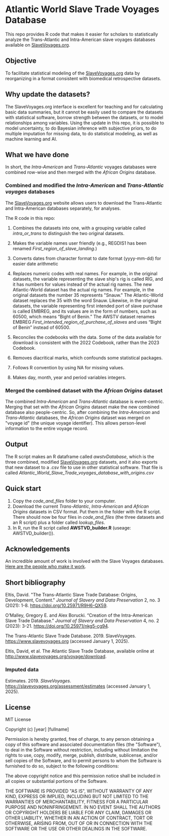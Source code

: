 # Atlantic World Slave Trade Voyages Database

This repo provides R code that makes it easier for scholars to statistically analyze the Trans-Atlantic and Intra-American slave voyages databases available on [SlaveVoyages.org](https://www.slavevoyages.org).

## Objective

To facilitate statistical modeling of the [SlaveVoyages.org](https://www.slavevoyages.org) data by reorganizing in a format consistent with biomedical retrospective datasets.

## Why update the datasets?

The SlaveVoyages.org interface is excellent for teaching and for calculating basic data summaries, but it cannot be easily used to compare the datasets with statistical software, borrow strength between the datasets, or to model relationships among variables. Using the update in this repo, it is possible to model uncertainty, to do Bayesian inference with subjective priors, to do multiple imputation for missing data, to do statistical modeling, as well as machine learning and AI. 


## What we have done

In short, the _Intra-American_ and _Trans-Atlantic_ voyages databases were combined row-wise and then merged with the _African Origins_ database.

### Combined and modified the _Intra-American_ and _Trans-Atlantic voyages_ databases

The [SlaveVoyages.org](https://www.slavevoyages.org) website allows users to download the Trans-Atlantic and Intra-American databases separately, for analyses.

The R code in this repo:

1. Combines the datasets into one, with a grouping variable called _intra_or_trans_ to distinguish the two original datasets.
2. Makes the variable names user friendly (e.g., REGDIS1 has been renamed _First_region_of_slave_landing_.)
3. Converts dates from character format to date format (yyyy-mm-dd) for easier date arithmetic
4. Replaces numeric codes with real names. For example, in the original datasets, the variable representing the slave ship's rig is called RIG, and it has numbers for values instead of the actual rig names. The new Atlantic-World dataset has the actual rig names. For example, in the original datasets the number 35 represents "Snauw." The Atlantic-World dataset replaces the 35 with the word Snauw. Likewise, in the original datasets, the variable representing first intended port of slave purchase is called EMBREG, and its values are in the form of numbers, such as 60500, which means “Bight of Benin.” The AWSTV dataset renames EMBREG _First_intended_region_of_purchase_of_slaves_ and uses “Bight of Benin” instead of 60500.

7. Reconciles the codebooks with the data. Some of the data available for download is consistent with the 2022 Codebook, rather than the 2023 Codebook. 
8. Removes diacritical marks, which confounds some statistical packages.
9. Follows R convention by using NA for missing values.
10. Makes day, month, year and period variables integers.

### Merged the combined dataset with the _African Origins_ dataset

The combined _Intra-American_ and _Trans-Atlantic_ database is event-centric. Merging that set with the _African Origins_ dataset make the new combined database also people-centric. So, after combining the _Intra-American_ and _Trans-Atlantic_ databases, the _African Origins_ dataset was merged on "voyage id" (the unique voyage identifier). This allows person-level information to the entire voyage record.

## Output

The R script makes an R dataframe called _awstvDatabase_, which is the three combined, modified [SlaveVoyages.org](https://www.slavevoyages.org) datasets, and it also exports that new dataset to a .csv file to use in other statistical software. That file is called _Atlantic_World_Slave_Trade_voyages_database_with_origins.csv_

## Quick start

1. Copy the _code_and_files_ folder to your computer.
2. Download the current _Trans-Atlantic_, _Intra-American_ and _African Origins_ datasets in CSV format. Put them in the folder with the R script. There should now be four files in _code_and_files_ (the three datasets and an R script) plus a folder called _lookup_files_.
3. In R, run the R script called **AWSTVD_builder.R** (useage: AWSTVD_builder()).

## Acknowledgements

An incredible amount of work is involved with the Slave Voyages databases. [Here are the people who make it work](https://www.slavevoyages.org/about/about#project-team/2/en/).

## Short bibliography

Eltis, David. "The Trans-Atlantic Slave Trade Database: Origins, Development, Content." _Journal of Slavery and Data Preservation_ 2, no. 3 (2021): 1-8. https://doi.org/10.25971/R9H6-QX59.

O’Malley, Gregory E. and Alex Borucki. “Creation of the Intra-American Slave Trade Database.” _Journal of Slavery and Data Preservation_ 4, no. 2 (2023): 3-21. https://doi.org/10.25971/nkg5-cg94.

The Trans-Atlantic Slave Trade Database. 2019. SlaveVoyages. https://www.slavevoyages.org (accessed January 1, 2025).

Eltis, David, et al. The Atlantic Slave Trade Database, available online at http://www.slavevoyages.org/voyage/download.

### Imputed data

Estimates. 2019. _SlaveVoyages_. https://slavevoyages.org/assessment/estimates (accessed January 1, 2025).

## License

MIT License

Copyright (c) [year] [fullname]

Permission is hereby granted, free of charge, to any person obtaining a copy
of this software and associated documentation files (the "Software"), to deal
in the Software without restriction, including without limitation the rights
to use, copy, modify, merge, publish, distribute, sublicense, and/or sell
copies of the Software, and to permit persons to whom the Software is
furnished to do so, subject to the following conditions:

The above copyright notice and this permission notice shall be included in all
copies or substantial portions of the Software.

THE SOFTWARE IS PROVIDED "AS IS", WITHOUT WARRANTY OF ANY KIND, EXPRESS OR
IMPLIED, INCLUDING BUT NOT LIMITED TO THE WARRANTIES OF MERCHANTABILITY,
FITNESS FOR A PARTICULAR PURPOSE AND NONINFRINGEMENT. IN NO EVENT SHALL THE
AUTHORS OR COPYRIGHT HOLDERS BE LIABLE FOR ANY CLAIM, DAMAGES OR OTHER
LIABILITY, WHETHER IN AN ACTION OF CONTRACT, TORT OR OTHERWISE, ARISING FROM,
OUT OF OR IN CONNECTION WITH THE SOFTWARE OR THE USE OR OTHER DEALINGS IN THE
SOFTWARE.
